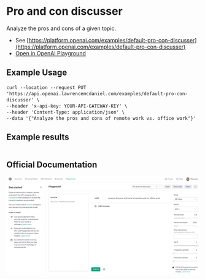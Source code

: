 # Pro and con discusser

Analyze the pros and cons of a given topic.

- See [https://platform.openai.com/examples/default-pro-con-discusser](https://platform.openai.com/examples/default-pro-con-discusser)
- [Open in OpenAI Playground](https://platform.openai.com/playground/p/default-pro-con-discusser)

## Example Usage

```console
curl --location --request PUT 'https://api.openai.lawrencemcdaniel.com/examples/default-pro-con-discusser' \
--header 'x-api-key: YOUR-API-GATEWAY-KEY' \
--header 'Content-Type: application/json' \
--data '{"Analyze the pros and cons of remote work vs. office work"}'
```

## Example results

```json

```

## Official Documentation

![OpenAI Playground](https://raw.githubusercontent.com/FullStackWithLawrence/aws-openai/main/doc/examples/example-29-pro-con-discusser.png "OpenAI Playground")
